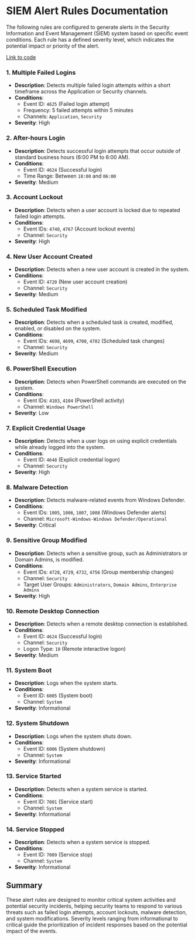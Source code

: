 
# SIEM Alert Rules Documentation

The following rules are configured to generate alerts in the Security Information and Event Management (SIEM) system based on specific event conditions. Each rule has a defined severity level, which indicates the potential impact or priority of the alert.

[Link to code](https://github.com/kylerobertson84/i14-ssiem/blob/develop/backend/core/management/commands/create_rules_preload_reports.py)

### 1. Multiple Failed Logins
- **Description**: Detects multiple failed login attempts within a short timeframe across the Application or Security channels.
- **Conditions**:
  - Event ID: `4625` (Failed login attempt)
  - Frequency: 5 failed attempts within 5 minutes
  - Channels: `Application`, `Security`
- **Severity**: High

### 2. After-hours Login
- **Description**: Detects successful login attempts that occur outside of standard business hours (6:00 PM to 6:00 AM).
- **Conditions**:
  - Event ID: `4624` (Successful login)
  - Time Range: Between `18:00` and `06:00`
- **Severity**: Medium

### 3. Account Lockout
- **Description**: Detects when a user account is locked due to repeated failed login attempts.
- **Conditions**:
  - Event IDs: `4740`, `4767` (Account lockout events)
  - Channel: `Security`
- **Severity**: High

### 4. New User Account Created
- **Description**: Detects when a new user account is created in the system.
- **Conditions**:
  - Event ID: `4720` (New user account creation)
  - Channel: `Security`
- **Severity**: Medium

### 5. Scheduled Task Modified
- **Description**: Detects when a scheduled task is created, modified, enabled, or disabled on the system.
- **Conditions**:
  - Event IDs: `4698`, `4699`, `4700`, `4702` (Scheduled task changes)
  - Channel: `Security`
- **Severity**: Medium

### 6. PowerShell Execution
- **Description**: Detects when PowerShell commands are executed on the system.
- **Conditions**:
  - Event IDs: `4103`, `4104` (PowerShell activity)
  - Channel: `Windows PowerShell`
- **Severity**: Low

### 7. Explicit Credential Usage
- **Description**: Detects when a user logs on using explicit credentials while already logged into the system.
- **Conditions**:
  - Event ID: `4648` (Explicit credential logon)
  - Channel: `Security`
- **Severity**: High

### 8. Malware Detection
- **Description**: Detects malware-related events from Windows Defender.
- **Conditions**:
  - Event IDs: `1005`, `1006`, `1007`, `1008` (Windows Defender alerts)
  - Channel: `Microsoft-Windows-Windows Defender/Operational`
- **Severity**: Critical

### 9. Sensitive Group Modified
- **Description**: Detects when a sensitive group, such as Administrators or Domain Admins, is modified.
- **Conditions**:
  - Event IDs: `4728`, `4729`, `4732`, `4756` (Group membership changes)
  - Channel: `Security`
  - Target User Groups: `Administrators`, `Domain Admins`, `Enterprise Admins`
- **Severity**: High

### 10. Remote Desktop Connection
- **Description**: Detects when a remote desktop connection is established.
- **Conditions**:
  - Event ID: `4624` (Successful login)
  - Channel: `Security`
  - Logon Type: `10` (Remote interactive logon)
- **Severity**: Medium

### 11. System Boot
- **Description**: Logs when the system starts.
- **Conditions**:
  - Event ID: `6005` (System boot)
  - Channel: `System`
- **Severity**: Informational

### 12. System Shutdown
- **Description**: Logs when the system shuts down.
- **Conditions**:
  - Event ID: `6006` (System shutdown)
  - Channel: `System`
- **Severity**: Informational

### 13. Service Started
- **Description**: Detects when a system service is started.
- **Conditions**:
  - Event ID: `7001` (Service start)
  - Channel: `System`
- **Severity**: Informational

### 14. Service Stopped
- **Description**: Detects when a system service is stopped.
- **Conditions**:
  - Event ID: `7009` (Service stop)
  - Channel: `System`
- **Severity**: Informational

## Summary
These alert rules are designed to monitor critical system activities and potential security incidents, helping security teams to respond to various threats such as failed login attempts, account lockouts, malware detection, and system modifications. Severity levels ranging from informational to critical guide the prioritization of incident responses based on the potential impact of the events.
